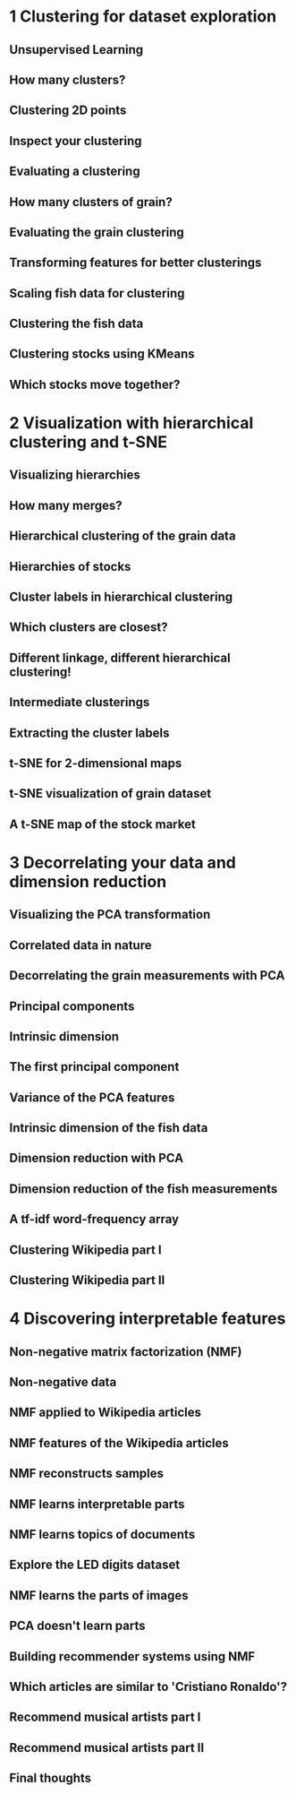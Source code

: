 

# 1 Clustering for dataset exploration



## Unsupervised Learning

## How many clusters?

## Clustering 2D points

## Inspect your clustering

## Evaluating a clustering

## How many clusters of grain?

## Evaluating the grain clustering

## Transforming features for better clusterings

## Scaling fish data for clustering

## Clustering the fish data

## Clustering stocks using KMeans

## Which stocks move together?


# 2 Visualization with hierarchical clustering and t-SNE



## Visualizing hierarchies

## How many merges?

## Hierarchical clustering of the grain data

## Hierarchies of stocks

## Cluster labels in hierarchical clustering

## Which clusters are closest?

## Different linkage, different hierarchical clustering!

## Intermediate clusterings

## Extracting the cluster labels

## t-SNE for 2-dimensional maps

## t-SNE visualization of grain dataset

## A t-SNE map of the stock market


# 3 Decorrelating your data and dimension reduction



## Visualizing the PCA transformation

## Correlated data in nature

## Decorrelating the grain measurements with PCA

## Principal components

## Intrinsic dimension

## The first principal component

## Variance of the PCA features

## Intrinsic dimension of the fish data

## Dimension reduction with PCA

## Dimension reduction of the fish measurements

## A tf-idf word-frequency array

## Clustering Wikipedia part I

## Clustering Wikipedia part II


# 4 Discovering interpretable features



## Non-negative matrix factorization (NMF)

## Non-negative data

## NMF applied to Wikipedia articles

## NMF features of the Wikipedia articles

## NMF reconstructs samples

## NMF learns interpretable parts

## NMF learns topics of documents

## Explore the LED digits dataset

## NMF learns the parts of images

## PCA doesn't learn parts

## Building recommender systems using NMF

## Which articles are similar to 'Cristiano Ronaldo'?

## Recommend musical artists part I

## Recommend musical artists part II

## Final thoughts

